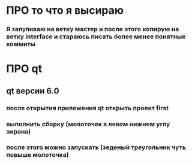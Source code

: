 # ПРО то что я высираю

### Я запуливаю на ветку мастер и после этого копирую на ветку interface и стараюсь писать более менее понятные коммиты

# ПРО qt

## qt версии 6.0
### после открытия приложения qt открыть проект first
### выполнить сборку (молоточек в левом нижнем углу экрана)
### после этого можно запускать (зеденый треугольник чуть повыше молоточка)
